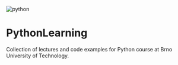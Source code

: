 ![python](https://user-images.githubusercontent.com/35465840/132986649-5da82c52-48fb-445e-88a5-6effce1ae21b.png)

# PythonLearning

Collection of lectures and code examples for Python course at Brno University of Technology.
